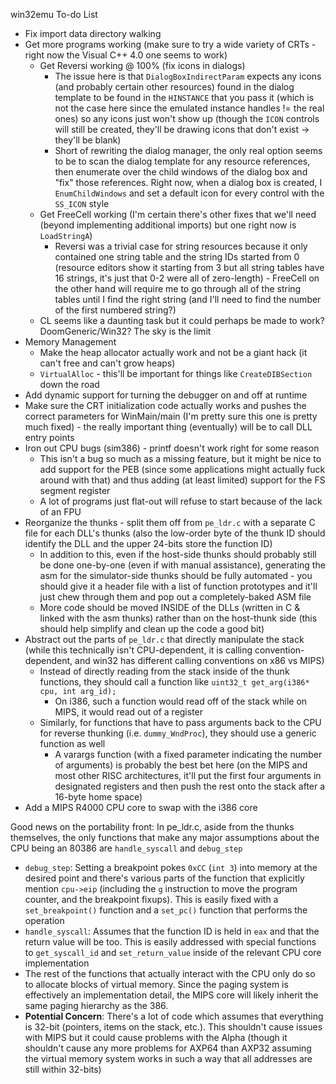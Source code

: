 win32emu To-do List
- Fix import data directory walking
- Get more programs working (make sure to try a wide variety of CRTs - right now the Visual C++ 4.0 one seems to work)
  - Get Reversi working @ 100% (fix icons in dialogs)
    - The issue here is that ``DialogBoxIndirectParam`` expects any icons (and probably certain other resources) found in the dialog template to be found in the ``HINSTANCE`` that you pass it (which is not the case here since the emulated instance handles != the real ones) so any icons just won't show up (though the ``ICON`` controls will still be created, they'll be drawing icons that don't exist -> they'll be blank)
    - Short of rewriting the dialog manager, the only real option seems to be to scan the dialog template for any resource references, then enumerate over the child windows of the dialog box and "fix" those references. Right now, when a dialog box is created, I ``EnumChildWindows`` and set a default icon for every control with the ``SS_ICON`` style
  - Get FreeCell working (I'm certain there's other fixes that we'll need (beyond implementing additional imports) but one right now is ``LoadStringA``)
    - Reversi was a trivial case for string resources because it only contained one string table and the string IDs started from 0 (resource editors show it starting from 3 but all string tables have 16 strings, it's just that 0-2 were all of zero-length) - FreeCell on the other hand will require me to go through all of the string tables until I find the right string (and I'll need to find the number of the first numbered string?)
  - CL seems like a daunting task but it could perhaps be made to work? DoomGeneric/Win32? The sky is the limit
- Memory Management
  - Make the heap allocator actually work and not be a giant hack (it can't free and can't grow heaps)
  - ``VirtualAlloc`` - this'll be important for things like ``CreateDIBSection`` down the road
- Add dynamic support for turning the debugger on and off at runtime
- Make sure the CRT initialization code actually works and pushes the correct parameters for WinMain/main (I'm pretty sure this one is pretty much fixed) - the really important thing (eventually) will be to call DLL entry points
- Iron out CPU bugs (sim386) - printf doesn't work right for some reason
  - This isn't a bug so much as a missing feature, but it might be nice to add support for the PEB (since some applications might actually fuck around with that) and thus adding (at least limited) support for the FS segment register
  - A lot of programs just flat-out will refuse to start because of the lack of an FPU
- Reorganize the thunks - split them off from ``pe_ldr.c`` with a separate C file for each DLL's thunks (also the low-order byte of the thunk ID should identify the DLL and the upper 24-bits store the function ID)
  - In addition to this, even if the host-side thunks should probably still be done one-by-one (even if with manual assistance), generating the asm for the simulator-side thunks should be fully automated - you should give it a header file with a list of function prototypes and it'll just chew through them and pop out a completely-baked ASM file
  - More code should be moved INSIDE of the DLLs (written in C & linked with the asm thunks) rather than on the host-thunk side (this should help simplify and clean up the code a good bit)
- Abstract out the parts of ``pe_ldr.c`` that directly manipulate the stack (while this technically isn't CPU-dependent, it is calling convention-dependent, and win32 has different calling conventions on x86 vs MIPS)
  - Instead of directly reading from the stack inside of the thunk functions, they should call a function like ``uint32_t get_arg(i386* cpu, int arg_id);``
    - On i386, such a function would read off of the stack while on MIPS, it would read out of a register
  - Similarly, for functions that have to pass arguments back to the CPU for reverse thunking (i.e. ``dummy_WndProc``), they should use a generic function as well
    - A varargs function (with a fixed parameter indicating the number of arguments) is probably the best bet here (on the MIPS and most other RISC architectures, it'll put the first four arguments in designated registers and then push the rest onto the stack after a 16-byte home space)
- Add a MIPS R4000 CPU core to swap with the i386 core

Good news on the portability front: In pe_ldr.c, aside from the thunks themselves, the only functions that make any major assumptions about the CPU being an 80386 are ``handle_syscall`` and ``debug_step``
- ``debug_step``: Setting a breakpoint pokes ``0xCC`` (``int 3``) into memory at the desired point and there's various parts of the function that explicitly mention ``cpu->eip`` (including the ``g`` instruction to move the program counter, and the breakpoint fixups). This is easily fixed with a ``set_breakpoint()`` function and a ``set_pc()`` function that performs the operation
- ``handle_syscall``: Assumes that the function ID is held in ``eax`` and that the return value will be too. This is easily addressed with special functions to ``get_syscall_id`` and ``set_return_value`` inside of the relevant CPU core implementation
- The rest of the functions that actually interact with the CPU only do so to allocate blocks of virtual memory. Since the paging system is effectively an implementation detail, the MIPS core will likely inherit the same paging hierarchy as the 386.
- **Potential Concern**: There's a lot of code which assumes that everything is 32-bit (pointers, items on the stack, etc.). This shouldn't cause issues with MIPS but it could cause problems with the Alpha (though it shouldn't cause any more problems for AXP64 than AXP32 assuming the virtual memory system works in such a way that all addresses are still within 32-bits)

